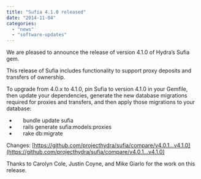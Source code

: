 ```yaml
---
title: "Sufia 4.1.0 released"
date: "2014-11-04"
categories: 
  - "news"
  - "software-updates"
---
```


We are pleased to announce the release of version 4.1.0 of Hydra’s Sufia gem.

This release of Sufia includes functionality to support proxy deposits and transfers of ownership.

To upgrade from 4.0.x to 4.1.0, pin Sufia to version 4.1.0 in your Gemfile, then update your dependencies, generate the new database migrations required for proxies and transfers, and then apply those migrations to your database:

-      bundle update sufia
-      rails generate sufia:models:proxies
-      rake db:migrate

Changes: [https://github.com/projecthydra/sufia/compare/v4.0.1…v4.1.0](https://github.com/projecthydra/sufia/compare/v4.0.1...v4.1.0)

Thanks to Carolyn Cole, Justin Coyne, and Mike Giarlo for the work on this release.
